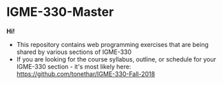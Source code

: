 # IGME-330-Master

**Hi!**

- This repository contains web programming exercises that are being shared by various sections of IGME-330
- If you are looking for the course syllabus, outline, or schedule for your IGME-330 section - it's most likely here: https://github.com/tonethar/IGME-330-Fall-2018
